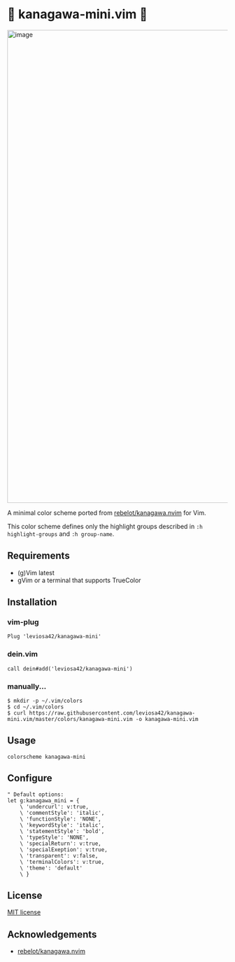 # :ocean: kanagawa-mini.vim :ocean:

<img width="1080" alt="image" src="https://user-images.githubusercontent.com/101305426/222411520-ac1b4391-9314-43c8-b76a-bdd6bde61581.png">

A minimal color scheme ported from [rebelot/kanagawa.nvim] for Vim.

This color scheme defines only the highlight groups described in `:h highlight-groups` and `:h group-name`.

## Requirements

- (g)Vim latest
- gVim or a terminal that supports TrueColor

## Installation

### vim-plug

```vim
Plug 'leviosa42/kanagawa-mini'
```

### dein.vim

```vim
call dein#add('leviosa42/kanagawa-mini')
```

### manually...

```shell
$ mkdir -p ~/.vim/colors
$ cd ~/.vim/colors
$ curl https://raw.githubusercontent.com/leviosa42/kanagawa-mini.vim/master/colors/kanagawa-mini.vim -o kanagawa-mini.vim
```

## Usage

```vim
colorscheme kanagawa-mini
```

## Configure

```vim
" Default options:
let g:kanagawa_mini = {
    \ 'undercurl': v:true,
    \ 'commentStyle': 'italic',
    \ 'functionStyle': 'NONE',
    \ 'keywordStyle': 'italic',
    \ 'statementStyle': 'bold',
    \ 'typeStyle': 'NONE',
    \ 'specialReturn': v:true,
    \ 'specialExeption': v:true,
    \ 'transparent': v:false,
    \ 'terminalColors': v:true,
    \ 'theme': 'default'
    \ }
```

## License

[MIT license](/LICENSE)

## Acknowledgements

- [rebelot/kanagawa.nvim]

<!-- links -->
[rebelot/kanagawa.nvim]: https://github.com/rebelot/kanagawa.nvim
[vim-plug]: https://github.com/junegunn/vim-plug
